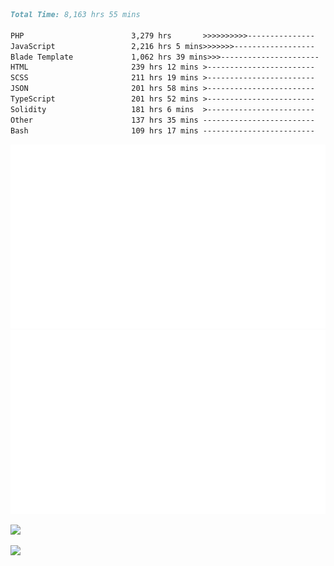 <!--START_SECTION:waka-->

```markdown
Total Time: 8,163 hrs 55 mins

PHP                        3,279 hrs       >>>>>>>>>>---------------   39.50 %
JavaScript                 2,216 hrs 5 mins>>>>>>>------------------   26.70 %
Blade Template             1,062 hrs 39 mins>>>----------------------   12.80 %
HTML                       239 hrs 12 mins >------------------------   02.88 %
SCSS                       211 hrs 19 mins >------------------------   02.55 %
JSON                       201 hrs 58 mins >------------------------   02.43 %
TypeScript                 201 hrs 52 mins >------------------------   02.43 %
Solidity                   181 hrs 6 mins  >------------------------   02.18 %
Other                      137 hrs 35 mins -------------------------   01.66 %
Bash                       109 hrs 17 mins -------------------------   01.32 %
```

<!--END_SECTION:waka-->

![](https://raw.githubusercontent.com/DrMaxis/github-stats-transparent/output/generated/overview.svg)
![](https://raw.githubusercontent.com/DrMaxis/github-stats-transparent/output/generated/languages.svg)

![](https://git-readme-stats-drmaxis-projects.vercel.app/api?username=drmaxis&show_icons=true&theme=outrun&count_private=true&show=reviews,discussions_started,discussions_answered,prs_merged,prs_merged_percentage&custom_title=2024%20Github%20Rank)
 
<a href="https://count.getloli.com/"><img src="https://count.getloli.com/get/@:maxis-the-alchemist?theme=rule34"></a>
<!-- https://count.getloli.com/get/@alchemist?theme=rule34 -->
<br>
